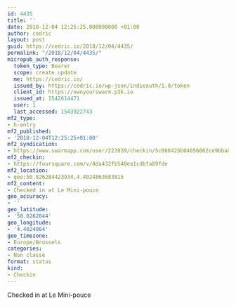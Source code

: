 ```yaml
---
id: 4435
title: ''
date: 2018-12-04 12:25:25.000000000 +01:00
author: cedric
layout: post
guid: https://cedric.io/2018/12/04/4435/
permalink: "/2018/12/04/4435/"
micropub_auth_response:
  token_type: Bearer
  scope: create update
  me: https://cedric.io/
  issued_by: https://cedric.io/wp-json/indieauth/1.0/token
  client_id: https://ownyourswarm.p3k.io
  issued_at: 1542614471
  user: 1
  last_accessed: 1543922743
mf2_type:
- h-entry
mf2_published:
- '2018-12-04T12:25:25+01:00'
mf2_syndication:
- https://www.swarmapp.com/user/223939/checkin/5c066425b04056002ce9bba0
mf2_checkin:
- https://foursquare.com/v/4da432fb540ea1cdbfa89fde
mf2_location:
- geo:50.826284423934,4.4024863683815
mf2_content:
- Checked in at Le Mini-pouce
geo_accuracy:
- ''
geo_latitude:
- '50.8262844'
geo_longitude:
- '4.4024864'
geo_timezone:
- Europe/Brussels
categories:
- Non classé
format: status
kind:
- Checkin
---
```

Checked in at Le Mini-pouce